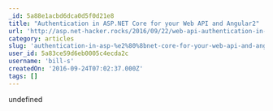 ```yaml
---
_id: 5a88e1acbd6dca0d5f0d21e8
title: "Authentication in ASP.​NET Core for your Web API and Angular2"
url: 'http://asp.net-hacker.rocks/2016/09/22/web-api-authentication-in-aspnetcore-and-angular2.html'
category: articles
slug: 'authentication-in-asp-%e2%80%8bnet-core-for-your-web-api-and-angular2'
user_id: 5a83ce59d6eb0005c4ecda2c
username: 'bill-s'
createdOn: '2016-09-24T07:02:37.000Z'
tags: []
---
```


undefined
